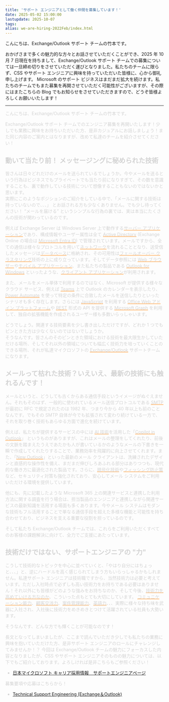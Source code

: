 ```yaml
---
title: 'サポート エンジニアとして働く仲間を募集しています！'
date: 2025-05-02 15:00:00
lastupdate: 2025-10-07
tags:
alias: we-are-hiring-2022Feb/index.html
---
```


こんにちは、Exchange/Outlook サポート チームの竹本です。

おかげさまで多くの魅力的な方々とお話させていただくことができ、2025 年 10 月 7 日現在を持ちまして、Exchange/Outlook サポート チームでの募集については一旦締め切りをさせていただく運びとなりました。私たちのチームに限らず、CSS やサポート エンジニアに興味を持っていただいた皆様に、心から御礼申し上げます。
Microsoft のサポート ビジネスはまだまだ拡大を続けます。私たちのチームでもまた募集を再開させていただく可能性がございますが、その際にはまたこちらの Blog でもお知らせをさせていただきますので、どうぞ皆様よろしくお願いいたします！

---

<font color="LightGray">

こんにちは、Exchange/Outlook サポート チームの竹本です。
 
Exchange/Outlook サポート チームでのエンジニア募集を再開いたします！少しでも業務に興味をお持ちいただいた方、是非カジュアルにお話しましょう！また同じ内容のご案内とはなりますが、改めて私達のチームを紹介させてください！  
 
## 動いて当たり前！ メッセージングに秘められた技術

皆さんは日々どれだけのメールを送られているでしょうか。今やメールを送るという行為はビジネスでもプライベートでも当たり前になりすぎて、その数を意識することも、裏で動作している技術について想像することもないのではないかと思います。  
実際にこのようなポジションのご紹介をしている中で、「メールに関する技術は持っていないので、、、」 とお話される方も少なくありません。でも少し待ってください！ “メールを届ける” というシンプルな行為の裏では、実は本当にたくさんの技術が関わっているのです。
 
例えば Exchange Server は Windows Server 上で動作する<span style="background: linear-gradient(transparent 80%, #ffcc99 80%)">サーバー アプリケーション</span>であり、構成情報やユーザー属性は全て <span style="background: linear-gradient(transparent 80%, #ffcc99 80%)">Active Directory</span> (Exchange Online の場合は <span style="background: linear-gradient(transparent 80%, #ffcc99 80%)">Microsoft Entra ID</span>) で管理されています。メールですから、全ての通信は様々なプロトコルを用いて<span style="background: linear-gradient(transparent 80%, #ffcc99 80%)">ネットワーク</span>を流れることとなり、送受信したメッセージは<span style="background: linear-gradient(transparent 80%, #ffcc99 80%)">データベース</span>に格納され、その可用性は<span style="background: linear-gradient(transparent 80%, #ffcc99 80%)">フェールオーバー クラスタリング</span>技術の上に成り立っています。そしてデータ参照には <span style="background: linear-gradient(transparent 80%, #ffcc99 80%)">Web ブラウザー</span>や<span style="background: linear-gradient(transparent 80%, #ffcc99 80%)">モバイル アプリケーション</span>、また私たちの製品である <span style="background: linear-gradient(transparent 80%, #ffcc99 80%)">Outlook for Windows</span> といったような、<span style="background: linear-gradient(transparent 80%, #ffcc99 80%)">クライアント アプリケーション</span>が利用されます。
 
また、メールをメール単体で利用するのではなく、Microsoft が提供する様々なクラウド サービス、例えば <span style="background: linear-gradient(transparent 80%, #ffcc99 80%)">Teams</span> 上で Outlook のカレンダーを表示したり、<span style="background: linear-gradient(transparent 80%, #ffcc99 80%)">Power Automate</span> を使って特定の条件に合致したメールを送信したりといったシナリオも多く存在します。さらには <span style="background: linear-gradient(transparent 80%, #ffcc99 80%)">JavaScript</span> を利用する <span style="background: linear-gradient(transparent 80%, #ffcc99 80%)">Office Web アドイン プラットフォーム</span>や <span style="background: linear-gradient(transparent 80%, #ffcc99 80%)">REST</span> 形式の API を提供する <span style="background: linear-gradient(transparent 80%, #ffcc99 80%)">Microsoft Graph</span> を利用して、独自の拡張機能を作成されるユーザー様も多数いらっしゃいます。  

どうでしょう。関連する技術要素を少し書き出しただけですが、どれか 1 つでもピンときた方は少なくないのではないでしょうか。  
そうなんです。皆さんのそのピンときた領域における技術を最大限生かしていただける場所、そしてそれ以外の領域についても幅広く技術力を培っていくことのできる場所、それが私達マイクロソフトの <span style="background: linear-gradient(transparent 80%, #ffcc99 80%)">Exchange/Outlook</span> サポートチームになります。  
 
## メールって枯れた技術？いえいえ、最新の技術にも触れるんです！

メールというと、どうしても古くからある通信手段というイメージがぬぐえません。それもそのはず、一般的に使われているメール送信プロトコルである <span style="background: linear-gradient(transparent 80%, #ffcc99 80%)">SMTP</span> が最初に RFC で規定されたのは 1982 年、つまり今から 40 年以上も前のことなんです。でもその SMTP 自体が今でも拡張されて変わり続けている一方で、それを取り巻く技術もあらゆる方面で進化を続けています。  
   
例えば、私たちが提供するサービスの中には <span style="background: linear-gradient(transparent 80%, #ffcc99 80%)">AI 技術</span>を活用した「<span style="background: linear-gradient(transparent 80%, #ffcc99 80%)">Copilot in Outlook</span>」 というものがありますが、これはメールの整理をしてくれたり、前後の文脈を踏まえたうえであたかも人が書いているかのようなメールの下書きを一瞬で作成してくれたりすることで、業務効率を飛躍的に向上させてくれます。また、「<span style="background: linear-gradient(transparent 80%, #ffcc99 80%)">New Outlook</span>」といった最新のメール クライアントは、洗練されたデザインと直感的な操作性を備え、まだまだ伸びしろあふれる部分はありつつも、現代的な働き方に最適化された製品です。さらに、<span style="background: linear-gradient(transparent 80%, #ffcc99 80%)">暗号化技術</span>や<span style="background: linear-gradient(transparent 80%, #ffcc99 80%)">フィッシング防止策</span>など、セキュリティ対策も強化されており、安心してメール システムをご利用いただける環境を提供しています。
 
他にも、先に記載したような Microsoft 365 上の関連サービスと連携した利用方法に関する調査を行う場合は、担当製品のエンジニアと連携しながら関連サービスの最新知識を活用する場面も多くあります。今やメール システムはモダンな技術もフル活用することで単なる通信手段を超えた多様な機能と可能性を持ち合わせており、ビジネスを支える重要な役割を担っているのです。

そして私たち Exchange/Outlook チームでは、これらをご利用いただくすべてのお客様の課題解決に向けて、全力でご支援にあたっています。  
 
## 技術だけではない、サポートエンジニアの "力" 

こうして技術的なトピックを中心に並べていくと、「やはり自分にはちょっと、、、」と、逆にハードルを高く感じられてしまう方もいらっしゃるかもしれません。私達サポート エンジニアは技術職ですから、当然技術力は必要と考えています。ただし入社時点で必ずしも高い技術力をお持ちである必要はありません！それ以外にも皆様がどのような強みをお持ちなのか、そして今後、<span style="background: linear-gradient(transparent 80%, #ffcc99 80%)">技術力を高めていける方なのか</span>、こういった点もとても大切にしています。  <span style="background: linear-gradient(transparent 80%, #ffcc99 80%)">コミュニケーション能力</span>、<span style="background: linear-gradient(transparent 80%, #ffcc99 80%)">顧客交渉力</span>、<span style="background: linear-gradient(transparent 80%, #ffcc99 80%)">案件管理能力</span>、<span style="background: linear-gradient(transparent 80%, #ffcc99 80%)">英語力</span>、、、実際に様々な持ち味を武器に入社され、入社後に技術力をめきめきとつけて活躍されている社員も大勢います。  

そうなんです、どんな方でも輝くことが可能なのです！  
 
長文となってしまいましたが、ここまで読んでいただき少しでも私たちの業務に興味を抱いていただけた方、是非サポート エンジニアのロールにチャレンジしてみませんか！？ 今回は Exchange/Outlook チームの魅力にフォーカスした内容となりましたが、CSS やサポート エンジニアそのものの魅力については、以下でもご紹介しております。よろしければ是非こちらもご参照ください！
 
- [日本マイクロソフト キャリア採用情報　サポートエンジニアページ](https://www.microsoft.com/ja-jp/mscorp/mid-career/se-top)
 
募集要項や応募はこちらから！
 
- [Technical Support Engineering (Exchange＆Outlook)](https://jobs.careers.microsoft.com/global/en/job/1817057/Technical-Support-Engineer---Exchange-%26-Outlook)

</font>